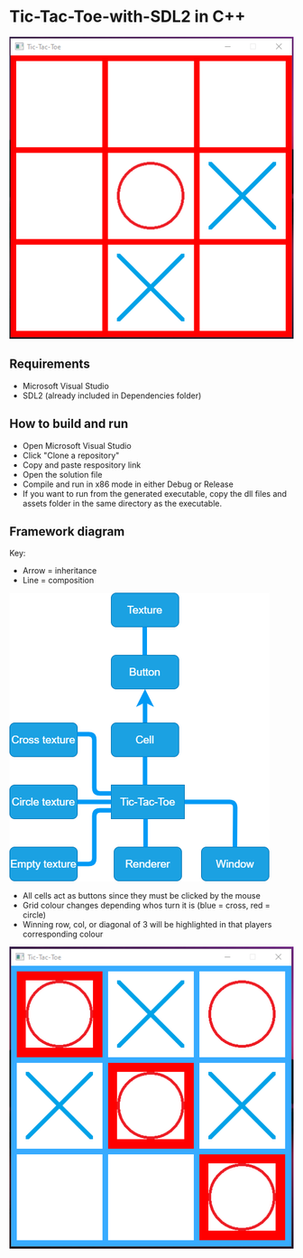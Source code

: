 # Tic-Tac-Toe-with-SDL2 in C++
![Screenshot2](assets/Screenshot2.png?raw=true)

## Requirements
- Microsoft Visual Studio
- SDL2 (already included in Dependencies folder)

## How to build and run
- Open Microsoft Visual Studio
- Click "Clone a repository"
- Copy and paste respository link
- Open the solution file
- Compile and run in x86 mode in either Debug or Release
- If you want to run from the generated executable, copy the dll files and assets folder in the same directory as the executable.

## Framework diagram
Key: 
  - Arrow = inheritance
  - Line = composition
  
![Framework](assets/Framework.png?raw=true)

- All cells act as buttons since they must be clicked by the mouse
- Grid colour changes depending whos turn it is (blue = cross, red = circle)
- Winning row, col, or diagonal of 3 will be highlighted in that players corresponding colour

![Screenshot1](assets/Screenshot1.png?raw=true)
